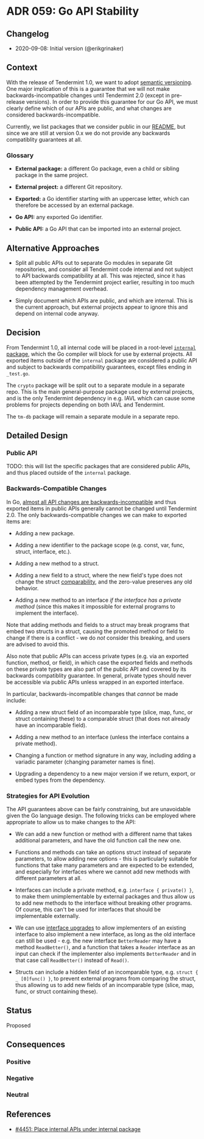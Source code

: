 # ADR 059: Go API Stability

## Changelog

- 2020-09-08: Initial version (@erikgrinaker)

## Context

With the release of Tendermint 1.0, we want to adopt [semantic versioning](https://semver.org). One major implication of this is a guarantee that we will not make backwards-incompatible changes until Tendermint 2.0 (except in pre-release versions). In order to provide this guarantee for our Go API, we must clearly define which of our APIs are public, and what changes are considered backwards-incompatible.

Currently, we list packages that we consider public in our [README](https://github.com/tendermint/tendermint#versioning), but since we are still at version 0.x we do not provide any backwards compatiblity guarantees at all.

### Glossary

* **External package:** a different Go package, even a child or sibling package in the same project.

* **External project:** a different Git repository.

* **Exported:** a Go identifier starting with an uppercase letter, which can therefore be accessed by an external package.

* **Go API:** any exported Go identifier.

* **Public API:** a Go API that can be imported into an external project.

## Alternative Approaches

- Split all public APIs out to separate Go modules in separate Git repositories, and consider all Tendermint code internal and not subject to API backwards compatibility at all. This was rejected, since it has been attempted by the Tendermint project earlier, resulting in too much dependency management overhead.

- Simply document which APIs are public, and which are internal. This is the current approach, but external projects appear to ignore this and depend on internal code anyway.

## Decision

From Tendermint 1.0, all internal code will be placed in a root-level [`internal` package](https://golang.org/cmd/go/#hdr-Internal_Directories), which the Go compiler will block for use by external projects. All exported items outside of the `internal` package are considered a public API and subject to backwards compatibility guarantees, except files ending in `_test.go`.

The `crypto` package will be split out to a separate module in a separate repo. This is the main general-purpose package used by external projects, and is the only Tendermint dependency in e.g. IAVL which can cause some problems for projects depending on both IAVL and Tendermint.

The `tm-db` package will remain a separate module in a separate repo.

## Detailed Design

### Public API

TODO: this will list the specific packages that are considered public APIs, and thus placed outside of the `internal` package.

### Backwards-Compatible Changes

In Go, [almost all API changes are backwards-incompatible](https://blog.golang.org/module-compatibility) and thus exported items in public APIs generally cannot be changed until Tendermint 2.0. The only backwards-compatible changes we can make to exported items are:

- Adding a new package.

- Adding a new identifier to the package scope (e.g. const, var, func, struct, interface, etc.).

- Adding a new method to a struct.

- Adding a new field to a struct, where the new field's type does not change the struct [comparability](https://golang.org/ref/spec#Comparison_operators), and the zero-value preserves any old behavior.

- Adding a new method to an interface _if the interface has a private method_ (since this makes it impossible for external programs to implement the interface).

Note that adding methods and fields to a struct may break programs that embed two structs in a struct, causing the promoted method or field to change if there is a conflict - we do _not_ consider this breaking, and users are advised to avoid this.

Also note that public APIs can access private types (e.g. via an exported function, method, or field), in which case the exported fields and methods on these private types are also part of the public API and covered by its backwards compatiblity guarantee. In general, private types should never be accessible via public APIs unless wrapped in an exported interface.

In particular, backwards-incompatible changes that _cannot_ be made include:

- Adding a new struct field of an incomparable type (slice, map, func, or struct containing these) to a comparable struct (that does not already have an incomparable field).

- Adding a new method to an interface (unless the interface contains a private method).

- Changing a function or method signature in any way, including adding a variadic parameter (changing parameter names is fine).

- Upgrading a dependency to a new major version if we return, export, or embed types from the dependency.

### Strategies for API Evolution

The API guarantees above can be fairly constraining, but are unavoidable given the Go language design. The following tricks can be employed where appropriate to allow us to make changes to the API:

- We can add a new function or method with a different name that takes additional parameters, and have the old function call the new one.

- Functions and methods can take an options struct instead of separate parameters, to allow adding new options - this is particularly suitable for functions that take many parameters and are expected to be extended, and especially for interfaces where we cannot add new methods with different parameters at all.

- Interfaces can include a private method, e.g. `interface { private() }`, to make them unimplementable by external packages and thus allow us to add new methods to the interface without breaking other programs. Of course, this can't be used for interfaces that should be implementable externally.

- We can use [interface upgrades](https://avtok.com/2014/11/05/interface-upgrades.html) to allow implementers of an existing interface to also implement a new interface, as long as the old interface can still be used - e.g. the new interface `BetterReader` may have a method `ReadBetter()`, and a function that takes a `Reader` interface as an input can check if the implementer also implements `BetterReader` and in that case call `ReadBetter()` instead of `Read()`.

- Structs can include a hidden field of an incomparable type, e.g. `struct { _ [0]func() }`, to prevent external programs from comparing the struct, thus allowing us to add new fields of an incomparable type (slice, map, func, or struct containing these).

## Status

Proposed

## Consequences

### Positive

### Negative

### Neutral

## References

- [#4451: Place internal APIs under internal package](https://github.com/tendermint/tendermint/issues/4451)
